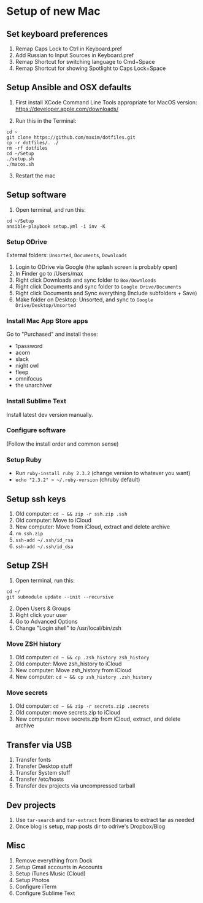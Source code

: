 # Setup of new Mac

## Set keyboard preferences

1. Remap Caps Lock to Ctrl in Keyboard.pref
2. Add Russian to Input Sources in Keyboard.pref
3. Remap Shortcut for switching language to Cmd+Space
4. Remap Shortcut for showing Spotlight to Caps Lock+Space

## Setup Ansible and OSX defaults

1. First install XCode Command Line Tools appropriate for MacOS version: https://developer.apple.com/downloads/

2. Run this in the Terminal:

```
cd ~
git clone https://github.com/maxim/dotfiles.git
cp -r dotfiles/. ./
rm -rf dotfiles
cd ~/Setup
./setup.sh
./macos.sh
```

3. Restart the mac

## Setup software

1. Open terminal, and run this:

```
cd ~/Setup
ansible-playbook setup.yml -i inv -K
```

### Setup ODrive

External folders: `Unsorted`, `Documents`, `Downloads`

1. Login to ODrive via Google (the splash screen is probably open)
2. In Finder go to /Users/max
3. Right click Downloads and sync folder to `Box/Downloads`
4. Right click Documents and sync folder to `Google Drive/Documents`
5. Right click Documents and Sync everything (Include subfolders + Save)
6. Make folder on Desktop: Unsorted, and sync to `Google Drive/Desktop/Unsorted`

### Install Mac App Store apps

Go to "Purchased" and install these:

- 1password
- acorn
- slack
- night owl
- fleep
- omnifocus
- the unarchiver

### Install Sublime Text

Install latest dev version manually.

### Configure software

(Follow the install order and common sense)

### Setup Ruby

- Run `ruby-install ruby 2.3.2` (change version to whatever you want)
- `echo "2.3.2" > ~/.ruby-version` (chruby default)

## Setup ssh keys

1. Old computer: `cd ~ && zip -r ssh.zip .ssh`
2. Old computer: Move to iCloud
3. New computer: Move from iCloud, extract and delete archive
4. `rm ssh.zip`
5. `ssh-add ~/.ssh/id_rsa`
6. `ssh-add ~/.ssh/id_dsa`

## Setup ZSH

1. Open terminal, run this:

```
cd ~/
git submodule update --init --recursive
```

2. Open Users & Groups
3. Right click your user
4. Go to Advanced Options
5. Change "Login shell" to /usr/local/bin/zsh

### Move ZSH history

1. Old computer: `cd ~ && cp .zsh_history zsh_history`
2. Old computer: Move zsh_history to iCloud
3. New computer: Move zsh_history from iCloud
4. New computer: `cd ~ && cp zsh_history .zsh_history`

### Move secrets

1. Old computer: `cd ~ && zip -r secrets.zip .secrets`
2. Old computer: move secrets.zip to iCloud
3. New computer: move secrets.zip from iCloud, extract, and delete archive

## Transfer via USB

1. Transfer fonts
2. Transfer Desktop stuff
3. Transfer System stuff
4. Transfer /etc/hosts
5. Transfer dev projects via uncompressed tarball

## Dev projects

1. Use `tar-search` and `tar-extract` from Binaries to extract tar as needed
2. Once blog is setup, map posts dir to odrive's Dropbox/Blog

## Misc

1. Remove everything from Dock
2. Setup Gmail accounts in Accounts
3. Setup iTunes Music (Cloud)
4. Setup Photos
5. Configure iTerm
6. Configure Sublime Text
